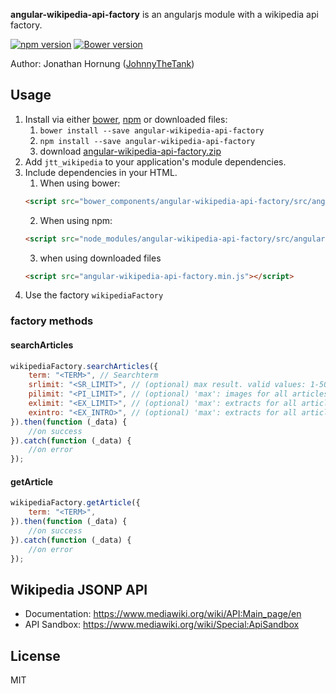 **angular-wikipedia-api-factory** is an angularjs module with a wikipedia api factory.

[![npm version](https://badge.fury.io/js/angular-wikipedia-api-factory.png)](https://badge.fury.io/js/angular-wikipedia-api-factory)
[![Bower version](https://badge.fury.io/bo/angular-wikipedia-api-factory.png)](https://badge.fury.io/bo/angular-wikipedia-api-factory)

Author: Jonathan Hornung ([JohnnyTheTank](https://github.com/JohnnyTheTank))

## Usage

1. Install via either [bower](http://bower.io/), [npm](https://www.npmjs.com/) or downloaded files:
    1. `bower install --save angular-wikipedia-api-factory`
    2. `npm install --save angular-wikipedia-api-factory`
    3. download [angular-wikipedia-api-factory.zip](https://github.com/JohnnyTheTank/angular-wikipedia-api-factory/zipball/master)
2. Add `jtt_wikipedia` to your application's module dependencies.
3. Include dependencies in your HTML.
    1. When using bower:
    ```html
    <script src="bower_components/angular-wikipedia-api-factory/src/angular-wikipedia-api-factory.min.js"></script>
    ```
    2. When using npm:
    ```html
    <script src="node_modules/angular-wikipedia-api-factory/src/angular-wikipedia-api-factory.min.js"></script>
    ```
    3. when using downloaded files
    ```html
    <script src="angular-wikipedia-api-factory.min.js"></script>
    ```
4. Use the factory `wikipediaFactory`


### factory methods

#### searchArticles

```js
wikipediaFactory.searchArticles({
    term: "<TERM>", // Searchterm
    srlimit: "<SR_LIMIT>", // (optional) max result. valid values: 1-50 | default: 10
    pilimit: "<PI_LIMIT>", // (optional) 'max': images for all articles, otherwise only for the first
    exlimit: "<EX_LIMIT>", // (optional) 'max': extracts for all articles, otherwise only for the first
    exintro: "<EX_INTRO>", // (optional) 'max': extracts for all articles, otherwise only for the first
}).then(function (_data) {
    //on success
}).catch(function (_data) {
    //on error
});
```

#### getArticle
```js
wikipediaFactory.getArticle({
    term: "<TERM>",
}).then(function (_data) {
    //on success
}).catch(function (_data) {
    //on error
});
```


## Wikipedia JSONP API

* Documentation: https://www.mediawiki.org/wiki/API:Main_page/en
* API Sandbox: https://www.mediawiki.org/wiki/Special:ApiSandbox

## License

MIT